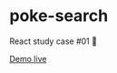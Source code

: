 # poke-search
React study case #01 :rocket:

[Demo live](http://www.whoisbruno.com.br/poke-search/)

